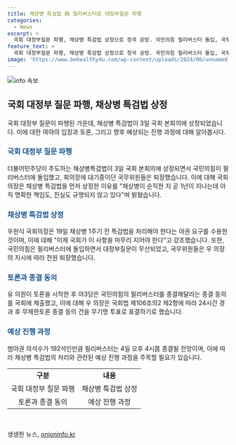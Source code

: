 ```yaml
---
title: 채상병 특검법 與 필리버스터로 대정부질문 파행
categories:
  - News
excerpt: >
  국회 대정부질문 파행, 채상병 특검법 상정으로 정국 공방. 국민의힘 필리버스터 돌입, 국무위원들 퇴장. 우원식 국회의장, 채상병 1주기 전 특검법 처리 수용. 국민의힘 반발에 강조 국민 의견 반영 필요. 결국 경제분야 대정부질문 무산, 필리버스터 종결 동의 제출. 재적의원 3분의 1 요구시 무제한 토론 종결 가능성. 4일 오후 필리버스터 종결 전망.
feature_text: >
  국회 대정부질문 파행, 채상병 특검법 상정으로 정국 공방. 국민의힘 필리버스터 돌입, 국무위원들 퇴장. 우원식 국회의장, 채상병 1주기 전 특검법 처리 수용. 국민의힘 반발에 강조 국민 의견 반영 필요. 결국 경제분야 대정부질문 무산, 필리버스터 종결 동의 제출. 재적의원 3분의 1 요구시 무제한 토론 종결 가능성. 4일 오후 필리버스터 종결 전망.
image: 'https://www.behealthy4u.com/wp-content/uploads/2024/06/unnamed-file.png'
---
```


<p><img src="https://www.behealthy4u.com/wp-content/uploads/2024/06/unnamed-file.png" alt="info 속보" /></p>

<h2 data-ke-size="size26">국회 대정부 질문 파행, 채상병 특검법 상정</h2>

<p data-ke-size="size16">국회 대정부 질문이 파행된 가운데, 채상병 특검법이 3일 국회 본회의에 상정되었습니다. 이에 대한 여야의 입장과 토론, 그리고 향후 예상되는 진행 과정에 대해 알아봅시다.</p>

<h3><b><span style="color: #1a5490;">국회 대정부 질문 파행</span></b></h3>

<p data-ke-size="size16">더불어민주당이 주도하는 채상병특검법이 3일 국회 본회의에 상정되면서 국민의힘이 필리버스터에 돌입했고, 회의장에 대기중이던 국무위원들은 퇴장했습니다. 이에 대해 국회의장은 채상병 특검법을 먼저 상정한 이유를 "채상병이 순직한 지 곧 1년이 지나는데 아직 명확한 책임도, 진실도 규명되지 않고 있다"며 밝혔습니다.</p>

<h3><b><span style="color: #1a5490;">채상병 특검법 상정</span></b></h3>

<p data-ke-size="size16">우원식 국회의장은 19일 채상병 1주기 전 특검법을 처리해야 한다는 야권 요구를 수용한 것이며, 이에 대해 "이제 국회가 이 사항을 마무리 지어야 한다"고 강조했습니다. 또한, 국민의힘은 필리버스터에 돌입하면서 대정부질문이 무산되었고, 국무위원들은 우 의장의 지시에 따라 전원 퇴장했습니다.</p>

<h3><b><span style="color: #1a5490;">토론과 종결 동의</span></b></h3>

<p data-ke-size="size16">유 의원이 토론을 시작한 후 야3당은 국민의힘의 필리버스터를 종결해달라는 종결 동의를 국회에 제출했고, 이에 대해 우 의장은 국회법 제106조의2 제2항에 따라 24시간 경과 후 무제한토론 종결 동의 건을 무기명 투표로 표결하기로 했습니다.</p>

<h3><b><span style="color: #1a5490;">예상 진행 과정</span></b></h3>

<p data-ke-size="size16">범야권 의석수가 192석인만큼 필리버스터는 4일 오후 4시쯤 종결될 전망이며, 이에 따라 채상병 특검법의 처리와 관련된 예상 진행 과정을 주목할 필요가 있습니다.</p>

<table>
    <tr>
        <td style="text-align: center; height: 17px;"><b>구분</b></td>
        <td style="text-align: center; height: 17px;"><b>내용</b></td>
    </tr>
    <tr>
        <td style="text-align: center; height: 17px;">국회 대정부 질문 파행</td>
        <td style="text-align: center; height: 17px;">채상병 특검법 상정</td>
    </tr>
    <tr>
        <td style="text-align: center; height: 17px;">토론과 종결 동의</td>
        <td style="text-align: center; height: 17px;">예상 진행 과정</td>
    </tr>
</table>

<p data-ke-size="size16">&nbsp;</p>
생생한 뉴스, <a href="https://onioninfo.kr" rel="dofollow">onioninfo.kr</a>


